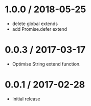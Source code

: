 1.0.0 / 2018-05-25
==================
  * delete global extends
  * add Promise.defer extend


0.0.3 / 2017-03-17
==================
  * Optimise String extend function.

0.0.1 / 2017-02-28
==================
  * Initial release